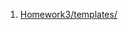 1. [Homework3/templates/](https://github.ncsu.edu/engr-csc342/csc342-2023Fall-gfkoeb/tree/main/Homework3/templates)
